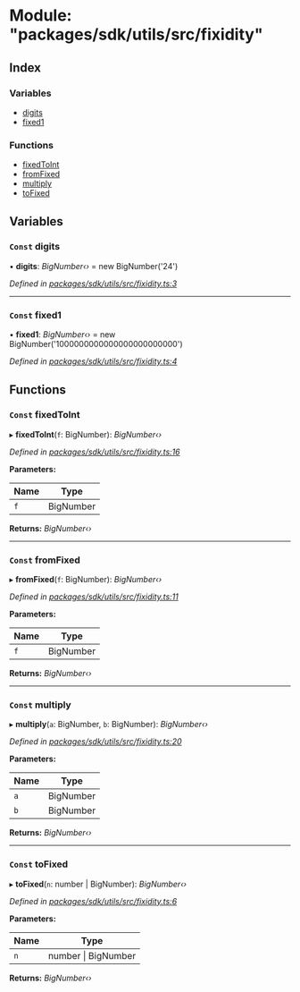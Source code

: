 # Module: "packages/sdk/utils/src/fixidity"

## Index

### Variables

* [digits](_packages_sdk_utils_src_fixidity_.md#const-digits)
* [fixed1](_packages_sdk_utils_src_fixidity_.md#const-fixed1)

### Functions

* [fixedToInt](_packages_sdk_utils_src_fixidity_.md#const-fixedtoint)
* [fromFixed](_packages_sdk_utils_src_fixidity_.md#const-fromfixed)
* [multiply](_packages_sdk_utils_src_fixidity_.md#const-multiply)
* [toFixed](_packages_sdk_utils_src_fixidity_.md#const-tofixed)

## Variables

### `Const` digits

• **digits**: *BigNumber‹›* = new BigNumber('24')

*Defined in [packages/sdk/utils/src/fixidity.ts:3](https://github.com/celo-org/celo-monorepo/blob/master/packages/sdk/utils/src/fixidity.ts#L3)*

___

### `Const` fixed1

• **fixed1**: *BigNumber‹›* = new BigNumber('1000000000000000000000000')

*Defined in [packages/sdk/utils/src/fixidity.ts:4](https://github.com/celo-org/celo-monorepo/blob/master/packages/sdk/utils/src/fixidity.ts#L4)*

## Functions

### `Const` fixedToInt

▸ **fixedToInt**(`f`: BigNumber): *BigNumber‹›*

*Defined in [packages/sdk/utils/src/fixidity.ts:16](https://github.com/celo-org/celo-monorepo/blob/master/packages/sdk/utils/src/fixidity.ts#L16)*

**Parameters:**

Name | Type |
------ | ------ |
`f` | BigNumber |

**Returns:** *BigNumber‹›*

___

### `Const` fromFixed

▸ **fromFixed**(`f`: BigNumber): *BigNumber‹›*

*Defined in [packages/sdk/utils/src/fixidity.ts:11](https://github.com/celo-org/celo-monorepo/blob/master/packages/sdk/utils/src/fixidity.ts#L11)*

**Parameters:**

Name | Type |
------ | ------ |
`f` | BigNumber |

**Returns:** *BigNumber‹›*

___

### `Const` multiply

▸ **multiply**(`a`: BigNumber, `b`: BigNumber): *BigNumber‹›*

*Defined in [packages/sdk/utils/src/fixidity.ts:20](https://github.com/celo-org/celo-monorepo/blob/master/packages/sdk/utils/src/fixidity.ts#L20)*

**Parameters:**

Name | Type |
------ | ------ |
`a` | BigNumber |
`b` | BigNumber |

**Returns:** *BigNumber‹›*

___

### `Const` toFixed

▸ **toFixed**(`n`: number | BigNumber): *BigNumber‹›*

*Defined in [packages/sdk/utils/src/fixidity.ts:6](https://github.com/celo-org/celo-monorepo/blob/master/packages/sdk/utils/src/fixidity.ts#L6)*

**Parameters:**

Name | Type |
------ | ------ |
`n` | number &#124; BigNumber |

**Returns:** *BigNumber‹›*
